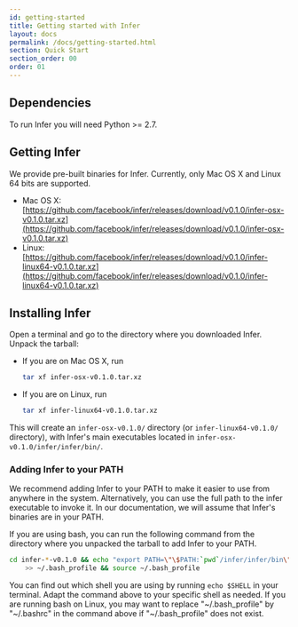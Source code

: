 ```yaml
---
id: getting-started
title: Getting started with Infer
layout: docs
permalink: /docs/getting-started.html
section: Quick Start
section_order: 00
order: 01
---
```

## Dependencies

To run Infer you will need Python >= 2.7.

## Getting Infer

We provide pre-built binaries for Infer. Currently, only Mac OS X and
Linux 64 bits are supported.

- Mac OS X: [https://github.com/facebook/infer/releases/download/v0.1.0/infer-osx-v0.1.0.tar.xz](https://github.com/facebook/infer/releases/download/v0.1.0/infer-osx-v0.1.0.tar.xz)
- Linux: [https://github.com/facebook/infer/releases/download/v0.1.0/infer-linux64-v0.1.0.tar.xz](https://github.com/facebook/infer/releases/download/v0.1.0/infer-linux64-v0.1.0.tar.xz)


## Installing Infer

Open a terminal and go to the directory where you downloaded
Infer. Unpack the tarball:

- If you are on Mac OS X, run

    ```bash
    tar xf infer-osx-v0.1.0.tar.xz
    ```

- If you are on Linux, run

    ```bash
    tar xf infer-linux64-v0.1.0.tar.xz
    ```

This will create an ```infer-osx-v0.1.0/``` directory (or
```infer-linux64-v0.1.0/``` directory), with Infer's main executables
located in ```infer-osx-v0.1.0/infer/infer/bin/```.

### Adding Infer to your PATH

We recommend adding Infer to your PATH to make it easier to use from
anywhere in the system. Alternatively, you can use the full path to
the infer executable to invoke it. In our documentation, we will
assume that Infer's binaries are in your PATH.

If you are using bash, you can run the following command from the
directory where you unpacked the tarball to add Infer to your PATH.

 ```bash
cd infer-*-v0.1.0 && echo "export PATH=\"\$PATH:`pwd`/infer/infer/bin\"" \
     >> ~/.bash_profile && source ~/.bash_profile
```

You can find out which shell you are using by running ```echo
$SHELL``` in your terminal. Adapt the command above to your specific
shell as needed. If you are running bash on Linux, you may want to
replace "~/.bash\_profile" by "~/.bashrc" in the command above if
"~/.bash\_profile" does not exist.
